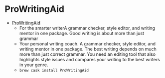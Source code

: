 # ProWritingAid
- [ProWritingAid](https://prowritingaid.com/)
  -  For the smarter writerA grammar checker, style editor, and writing mentor in one package. Good writing is about more than just grammar
  - Your personal writing coach. A grammar checker, style editor, and writing mentor in one package. The best writing depends on much more than just correct grammar. You need an editing tool that also highlights style issues and compares your writing to the best writers in your genre.
  - `brew cask install ProWritingAid`
